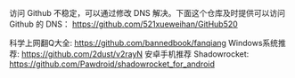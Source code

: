 访问 Github 不稳定，可以通过修改 DNS 解决。下面这个仓库及时提供可以访问 Github 的 DNS：
https://github.com/521xueweihan/GitHub520

科学上网翻Q大全: https://github.com/bannedbook/fanqiang
Windows系统推荐: https://github.com/2dust/v2rayN
安卓手机推荐 Shadowrocket: https://github.com/Pawdroid/shadowrocket_for_android
